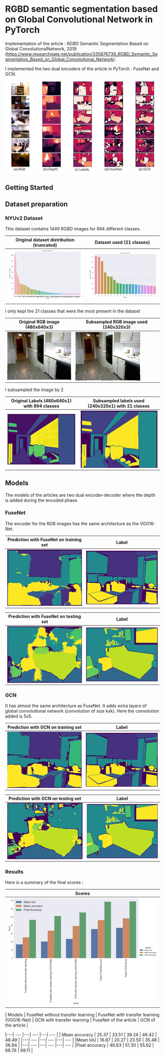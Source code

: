 # RGBD semantic segmentation based on Global Convolutional Network in PyTorch


Implementation of the article : RGBD Semantic Segmentation Based on Global ConvolutionalNetwork, 2019 (https://www.researchgate.net/publication/335876739_RGBD_Semantic_Segmentation_Based_on_Global_Convolutional_Network).


I implemented the two dual encoders of the article in PyTorch : FuseNet and GCN.

<p align="center">

<a>
    <img src='images/results.png'  width="900"/>
</a>
</p>
















## Getting Started



## Dataset preparation

### NYUv2 Dataset

This dataset contains 1449 RGBD images for 894 different classes.



| Original dataset distribution (truncated) | Dataset used (21 classes) |
|---| --- |
| ![](/images/distribution_classes.png) | ![](/images/distribution_20_classes.png) |

I only kept the 21 classes that were the most present in the dataset


| Original RGB image (480x640x3) | Subsampled RGB image used (240x320x3) |
|---| --- |
| ![](/images/original_rgb.png) | ![](/images/sub_rgb.png) |

I subsampled the image by 2

| Original Labels (480x640x1) with 894 classes  | Subsampled labels used (240x320x1) with 21 classes  |
|---| --- |
| ![](/images/all_labels.png) | ![](/images/20_labels.png) |


## Models

The models of the articles are two dual encoder-decoder where the depth is added during the encoded phase.

### FuseNet

The encoder for the RGB images has the same architecture as the VGG16-Net.

| Prediction with FuseNet on training set | Label |
|---| --- |
| ![](/images/fusenet_train.png) | ![](/images/fusenet_train_label.png) |

| Prediction with FuseNet on testing set | Label |
|---| --- |
| ![](/images/fusenet_test.png) | ![](/images/fusenet_test_label.png) |


### GCN

It has almost the same architecture as FuseNet. It adds extra layers of global convolutional network (convolution of size kxk).
Here the convolution added is 5x5.

| Prediction with GCN on training set | Label |
|---| --- |
| ![](/images/gcn_train.png) | ![](/images/gcn_train_label.png) |

| Prediction with GCN on testing set | Label |
|---| --- |
| ![](/images/gcn_test.png) | ![](/images/gcn_test_label.png) |



### Results

Here is a summary of the final scores :

| Scores |
|---|
| ![](/images/histogram.png) |


| Models  | FuseNet without transfer learning | FuseNet with transfer learning (VGG16-Net) | GCN with transfer learning | FuseNet of the article | GCN of the article |

|---| --- |---| --- |---| --- |
| Mean accuracy | 25.37 | 33.51 | 39.24 | 46.42 | 48.49 |
|---| --- |---| --- |---| --- |
|Mean IoU | 16.87 | 20.27 | 23.50 | 35.48 | 36.94 |
|---| --- |---| --- |---| --- |
|Pixel accuracy | 46.63 | 51.30 | 55.62 | 68.76 | 69.11 |
